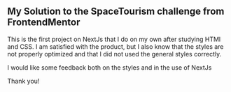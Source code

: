 ## My Solution to the SpaceTourism challenge from FrontendMentor

This is the first project on NextJs that I do on my own after studying HTMl and CSS. I am satisfied with the product, but I also know that the styles are not properly optimized and that I did not used the general styles correctly.

I would like some feedback both on the styles and in the use of NextJs

Thank you!
